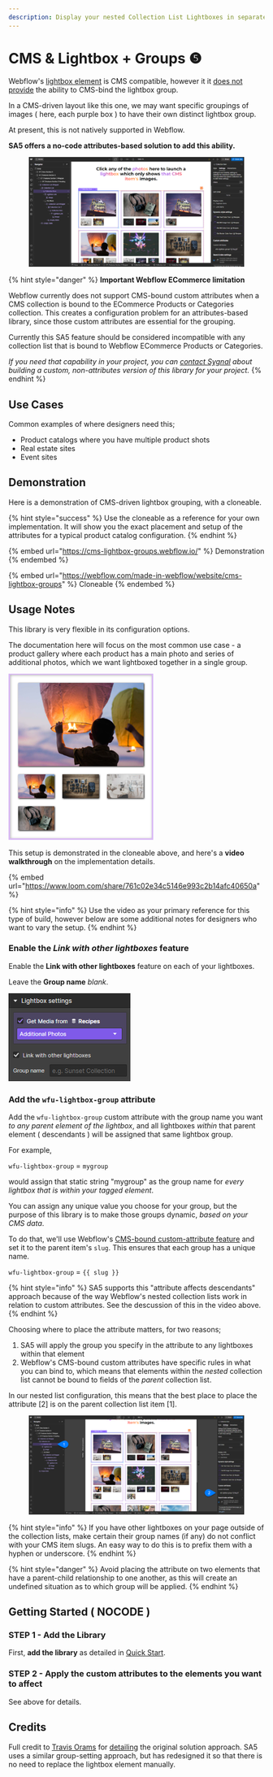 ```yaml
---
description: Display your nested Collection List Lightboxes in separate groups
---
```


# CMS & Lightbox + Groups ❺

Webflow's [lightbox element](https://university.webflow.com/lesson/lightbox) is CMS compatible, however it it [does not provide](https://discourse.webflow.com/t/full-cms-lightbox/33669) the ability to CMS-bind the lightbox group.&#x20;

In a CMS-driven layout like this one, we may want specific groupings of images ( here, each purple box ) to have their own distinct lightbox group.&#x20;

At present, this is not natively supported in Webflow.&#x20;

**SA5 offers a no-code attributes-based solution to add this ability.**&#x20;

<figure><img src="../../.gitbook/assets/image (49).png" alt=""><figcaption></figcaption></figure>

{% hint style="danger" %}
**Important Webflow ECommerce limitation**

Webflow currently does not support CMS-bound custom attributes when a CMS collection is bound to the ECommerce Products or Categories collection. This creates a configuration problem for an attributes-based library, since those custom attributes are essential for the grouping.&#x20;

Currently this SA5 feature should be considered incompatible with any collection list that is bound to Webflow ECommerce Products or Categories.

_If you need that capability in your project, you can_ [_contact Sygnal_](https://sygnal.com/contact) _about building a custom, non-attributes version of this library for your project._&#x20;
{% endhint %}

## Use Cases

Common examples of where designers need this;

* Product catalogs where you have multiple product shots
* Real estate sites
* Event sites&#x20;

## Demonstration

Here is a demonstration of CMS-driven lightbox grouping, with a cloneable.

{% hint style="success" %}
Use the cloneable as a reference for your own implementation. It will show you the exact placement and setup of the attributes for a typical product catalog configuration.
{% endhint %}

{% embed url="https://cms-lightbox-groups.webflow.io/" %}
Demonstration
{% endembed %}

{% embed url="https://webflow.com/made-in-webflow/website/cms-lightbox-groups" %}
Cloneable
{% endembed %}

## Usage Notes <a href="#usage-notes" id="usage-notes"></a>

This library is very flexible in its configuration options.&#x20;

The documentation here will focus on the most common use case - a product gallery where each product has a main photo and series of additional photos, which we want lightboxed together in a single group.

![](<../../.gitbook/assets/image (47).png>)

This setup is demonstrated in the cloneable above, and here's a **video walkthrough** on the implementation details.

{% embed url="https://www.loom.com/share/761c02e34c5146e993c2b14afc40650a" %}

{% hint style="info" %}
Use the video as your primary reference for this type of build, however below are some additional notes for designers who want to vary the setup.&#x20;
{% endhint %}

### Enable the _Link with other lightboxes_ feature

Enable the **Link with other lightboxes** feature on each of your lightboxes.&#x20;

Leave the **Group name** _blank_.&#x20;

![](<../../.gitbook/assets/image (31).png>)

### Add the `wfu-lightbox-group` attribute <a href="#wfu-lightbox-captions-attribute" id="wfu-lightbox-captions-attribute"></a>

Add the `wfu-lightbox-group` custom attribute with the group name you want _to any parent element of the lightbox_, and all lightboxes _within_ that parent element ( descendants ) will be assigned that same lightbox group.&#x20;

For example,&#x20;

`wfu-lightbox-group` = `mygroup`

would assign that static string "mygroup" as the group name for _every lightbox that is within your tagged element_.&#x20;

You can assign any unique value you choose for your group, but the purpose of this library is to make those groups dynamic, _based on your CMS data_.&#x20;

To do that, we'll use Webflow's [CMS-bound custom-attribute feature](https://university.webflow.com/lesson/custom-attributes#how-to-use-cms-data-in-custom-attributes) and set it to the parent item's `slug`. This ensures that each group has a unique name.&#x20;

`wfu-lightbox-group` = `{{ slug }}`

{% hint style="info" %}
SA5 supports this "attribute affects descendants" approach because of the way Webflow's nested collection lists work in relation to custom attributes. See the descussion of this in the video above.&#x20;
{% endhint %}

Choosing where to place the attribute matters, for two reasons;

1. SA5 will apply the group you specify in the attribute to any lightboxes within that element
2. Webflow's CMS-bound custom attributes have specific rules in what you can bind to, which means that elements within the _nested_ collection list cannot be bound to fields of the _parent_ collection list.

In our nested list configuration, this means that the best place to place the attribute \[2] is on the parent collection list item \[1]. &#x20;

<figure><img src="../../.gitbook/assets/image (46).png" alt=""><figcaption></figcaption></figure>

{% hint style="info" %}
If you have other lightboxes on your page outside of the collection lists, make certain their group names (if any) do not conflict with your CMS item slugs. An easy way to do this is to prefix them with a hyphen or underscore.&#x20;
{% endhint %}

{% hint style="danger" %}
Avoid placing the attribute on two elements that have a parent-child relationship to one another, as this will create an undefined situation as to which group will be applied.&#x20;
{% endhint %}

## Getting Started ( NOCODE ) <a href="#getting-started-nocode" id="getting-started-nocode"></a>

### STEP 1 - Add the Library <a href="#step-1---add-the-library" id="step-1---add-the-library"></a>

First, **add the library** as detailed in [Quick Start](../quick-start.md).

### STEP 2 - Apply the custom attributes to the elements you want to affect <a href="#step-2---apply-the-custom-attributes-to-the-elements-you-want-to-affect" id="step-2---apply-the-custom-attributes-to-the-elements-you-want-to-affect"></a>

See above for details.

## Credits

Full credit to [Travis Orams](https://discourse.webflow.com/u/oramsdesign) for [detailing](https://discourse.webflow.com/t/full-cms-lightbox/33669) the original solution approach. SA5 uses a similar group-setting approach, but has redesigned it so that there is no need to replace the lightbox element manually.&#x20;



